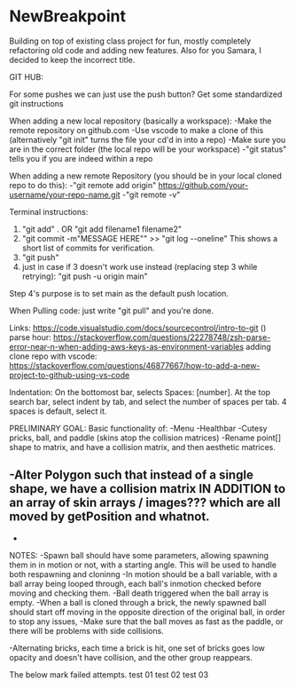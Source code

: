 # NewBreakpoint
Building on top of existing class project for fun, mostly completely refactoring old code and adding new features.
Also for you Samara, I decided to keep the incorrect title. 


GIT HUB:

For some pushes we can just use the push button?
Get some standardized git instructions

When adding a new local repository (basically a workspace):
-Make the remote repository on github.com
-Use vscode to make a clone of this (alternatively "git init" turns the file your cd'd in into a repo)
-Make sure you are in the correct folder (the local repo will be your workspace)
-"git status" tells you if you are indeed within a repo

When adding a new remote Repository (you should be in your local cloned repo to do this):
-"git remote add origin" https://github.com/your-username/your-repo-name.git
-"git remote -v"



Terminal instructions:
1. "git add" . OR "git add filename1 filename2"
2. "git commit -m"MESSAGE HERE""    >> "git log --oneline" This shows a short list of commits for verification.
3. "git push"
4. just in case if 3 doesn't work use instead (replacing step 3 while retrying): "git push -u origin main"

Step 4's purpose is to set main as the default push location.

When Pulling code:
just write "git pull" and you're done.

Links:
https://code.visualstudio.com/docs/sourcecontrol/intro-to-git ()
parse hour: https://stackoverflow.com/questions/22278748/zsh-parse-error-near-n-when-adding-aws-keys-as-environment-variables
adding clone repo with vscode: https://stackoverflow.com/questions/46877667/how-to-add-a-new-project-to-github-using-vs-code


Indentation: On the bottomost bar, selects Spaces: [number]. At the top search bar, select indent by tab, and select the number of spaces per tab. 4 spaces is default, select it.




PRELIMINARY GOAL:
Basic functionality of:
-Menu
-Healthbar
-Cutesy pricks, ball, and paddle (skins atop the collision matrices)
-Rename point[] shape to matrix, and have a collision matrix, and then aesthetic matrices.

-Alter Polygon such that instead of a single shape, we have a collision matrix IN ADDITION to an array of skin arrays / images??? which are all moved by getPosition and whatnot.
-
-

NOTES:
-Spawn ball should have some parameters, allowing spawning them in in motion or not, with a starting angle. This will be used to handle both respawning and cloninng
-In motion should be a ball variable, with a ball array being looped through, each ball's inmotion checked before moving and checking them.
-Ball death triggered when the ball array is empty.
-When a ball is cloned through a brick, the newly spawned ball should start off moving in the opposite direction of the original ball, in order to stop any issues,
-Make sure that the ball moves as fast as the paddle, or there will be problems with side collisions.


-Alternating bricks, each time a brick is hit, one set of bricks goes low opacity and doesn't have collision, and the other group reappears.


The below mark failed attempts.
test 01
test 02
test 03